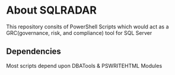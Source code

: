 # About SQLRADAR
This repository consits of PowerShell Scripts which would act as a GRC(governance, risk, and compliance) tool for SQL Server

## Dependencies
Most scripts depend upon DBATools & PSWRITEHTML Modules
